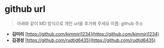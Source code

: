 # github url
> 아래와 같이 MD 방식으로 개인 url을 추가해 주세요
> 이름: github 주소

* **김미리** [https://github.com/kimmiri1234](https://github.com/kimmiri1234)
* **김경성** [https://github.com/rudtjd6435](https://github.com/rudtjd6435)